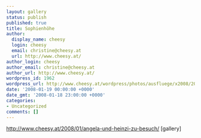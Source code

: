 ```yaml
---
layout: gallery
status: publish
published: true
title: Sophienhöhe
author:
  display_name: cheesy
  login: cheesy
  email: christine@cheesy.at
  url: http://www.cheesy.at/
author_login: cheesy
author_email: christine@cheesy.at
author_url: http://www.cheesy.at/
wordpress_id: 1962
wordpress_url: http://www.cheesy.at/wordpress/photos/ausfluege/x2008/2008-01-19/
date: '2008-01-19 00:00:00 +0000'
date_gmt: '2008-01-18 23:00:00 +0000'
categories:
- Uncategorized
comments: []
---
```

http://www.cheesy.at/2008/01/angela-und-heinzi-zu-besuch/
[gallery]<!--:-->
